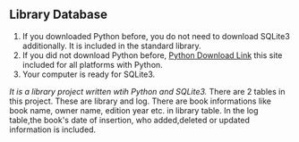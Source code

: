 ## Library Database

1) If you downloaded Python before, you do not need to download SQLite3 additionally. It is included in the standard library.
2) If you did not download Python before, [Python Download Link](https://www.python.org/downloads/) this site included for all platforms with Python.
3) Your computer is ready for SQLite3.

*It is a library project written wtih Python and SQLite3.*
There are 2 tables in this project. These are library and log. There are book informations like book name, owner name, edition year etc. in library table. In the log table,the book's date of insertion, who added,deleted or updated information is included.
